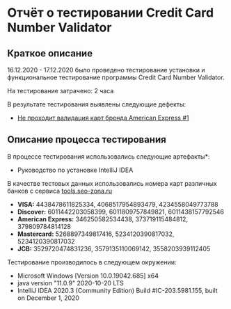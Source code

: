 # Отчёт о тестировании Credit Card Number Validator

## Краткое описание

16.12.2020 - 17.12.2020 было проведено тестирование установки и функциональное тестирование программы Credit Card Number Validator.

На тестирование затрачено: 2 часa

В результате тестирования выявлены следующие дефекты:
* [Не проходит валидация карт бренда American Express #1](https://github.com/GeorgKonst/Java-1.1-2/issues/1)


## Описание процесса тестирования

В процессе тестирования использовались следующие артефакты*:
* Руководство по установке IntelliJ IDEA


В качестве тестовых данных использовались номера карт различных банков с сервиса [tools.seo-zona.ru](https://tools.seo-zona.ru/credit-card-generator.html)

* **VISA:**  4438478611825334,  4068517954893479,  4234558049773788
* **Discover:**  6011442203058399,  6011809757849821,  6011438157792546
* **American Express:**  346250582534438,  373719115484812,  379809784814128
* **Mastercard:** 5268897349817416,  5234120390817032,  5234120390817032
* **JCB:**  3529720474831236,  3579135110069142,  3558203939112405


Тестирование производилось в следующем окружении:
* Microsoft Windows [Version 10.0.19042.685] x64
* java version "11.0.9" 2020-10-20 LTS
* IntelliJ IDEA 2020.3 (Community Edition) Build #IC-203.5981.155, built on December 1, 2020
